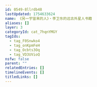 ```yaml
---
id: 0549-8llrdb48
lastUpdated: 1754633624
name: 《另一宇宙来的人》・李卫东的远古外星人书籍
aliases: []
layer: 3
categoryId: cat_7hqnYMGY
tagIds:
  - tag_F0Snwko4
  - tag_onKpmFeH
  - tag_Ocbts3Oq
  - tag_VD3UVioQ
nsfw: false
parent: ""
relatedEntries: []
timelineEvents: []
titledLinks: []
---
```


